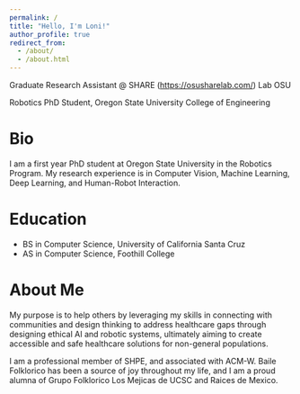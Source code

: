```yaml
---
permalink: /
title: "Hello, I'm Loni!"
author_profile: true
redirect_from: 
  - /about/
  - /about.html
---
```


Graduate Research Assistant @ SHARE (https://osusharelab.com/) Lab OSU

Robotics PhD Student, Oregon State University College of Engineering


Bio
=======

I am a first year PhD student at Oregon State University in the Robotics Program. My research experience is in Computer Vision, Machine Learning, Deep Learning, and Human-Robot Interaction.  

Education
=======

- BS in Computer Science, University of California Santa Cruz
- AS in Computer Science, Foothill College

About Me
=======

My purpose is to help others by leveraging my skills in connecting with communities and design thinking to address healthcare gaps through designing ethical AI and robotic systems, ultimately aiming to create accessible and safe healthcare solutions for non-general populations.

I am a professional member of SHPE, and associated with ACM-W. Baile Folklorico has been a source of joy throughout my life, and I am a proud alumna of Grupo Folklorico Los Mejicas de UCSC and Raices de Mexico. 


